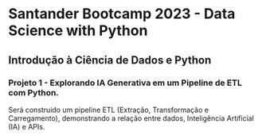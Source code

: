 # Santander Bootcamp 2023 - Data Science with Python 

## Introdução à Ciência de Dados e Python

### Projeto 1 - Explorando IA Generativa em um Pipeline de ETL com Python.
Será construido um pipeline ETL (Extração, Transformação e Carregamento), demonstrando a relação entre dados, Inteligência Artificial (IA) e APIs. 

